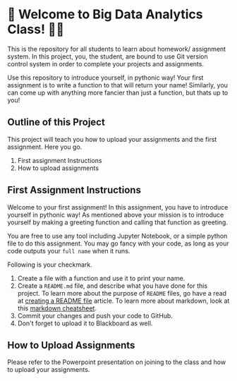 # :rocket: Welcome to Big Data Analytics Class! :watermelon::icecream:

This is the repository for all students to learn about homework/ assignment system. In this project, you, the student, are bound to use Git version control system in order to complete your projects and assignments.

Use this repository to introduce yourself, in pythonic way! Your first assignment is to write a function to that will return your name! Similarly, you can come up with anything more fancier than just a function, but thats up to you!

## Outline of this Project

This project will teach you how to upload your assignments and the first assignment. Here you go.

1. First assignment Instructions
2. How to upload assignments

## First Assignment Instructions

Welcome to your first assignment! In this assignment, you have to introduce yourself in pythonic way! As mentioned above your mission is to introduce yourself by making a greeting function and calling that function as greeting.

You are free to use any tool including Jupyter Notebook, or a simple python file to do this assignment. You may go fancy with your code, as long as your code outputs your `full name` when it runs.

Following is your checkmark.

1. Create a file with a function and use it to print your name.
2. Create a `README.md` file, and describe what you have done for this project. To learn more about the purpose of `README` files, go have a read at [creating a README file](https://medium.com/@latoyazamill/how-to-create-a-readme-md-file-37cffa2d7ab4) article. To learn more about markdown, look at this [markdown cheatsheet](https://github.com/adam-p/markdown-here/wiki/Markdown-Cheatsheet).
3. Commit your changes and push your code to GitHub.
4. Don't forget to upload it to Blackboard as well.

## How to Upload Assignments

Please refer to the Powerpoint presentation on joining to the class and how to upload your assignments.
